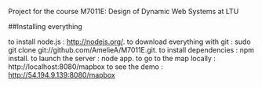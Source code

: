 Project for the course M7011E: Design of Dynamic Web Systems at LTU

##Installing everything

to install node.js : http://nodejs.org/.
to download everything with git : sudo git clone git://github.com/AmelieA/M7011E.git.
to install dependencies : npm install.
to launch the server : node app.
to go to the map locally : http://localhost:8080/mapbox
to see the demo : http://54.194.9.139:8080/mapbox
